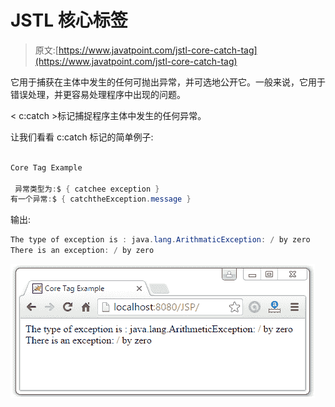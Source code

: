 # JSTL 核心<catch>标签</catch>

> 原文:[https://www.javatpoint.com/jstl-core-catch-tag](https://www.javatpoint.com/jstl-core-catch-tag)

它用于捕获在主体中发生的任何可抛出异常，并可选地公开它。一般来说，它用于错误处理，并更容易处理程序中出现的问题。

< c:catch >标记捕捉程序主体中发生的任何异常。

让我们看看 c:catch 标记的简单例子:

```java

Core Tag Example

 异常类型为:$ { catchee exception }
有一个异常:$ { catchtheException.message } 

```

输出:

```java
The type of exception is : java.lang.ArithmaticException: / by zero
There is an exception: / by zero

```

![JSTL Core Tags5](img/ac3359294081cecd2f9ec13ed862ba5b.png)